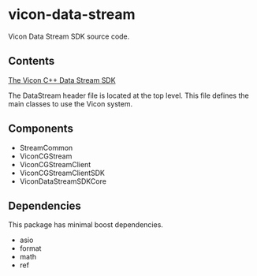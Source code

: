 # vicon-data-stream
Vicon Data Stream SDK source code.


## Contents 
[The Vicon C++ Data Stream SDK](https://www.vicon.com/software/datastream-sdk/)

The DataStream header file is located at the top level. This file defines the main classes to use the Vicon system.

## Components 

- StreamCommon
- ViconCGStream
- ViconCGStreamClient
- ViconCGStreamClientSDK
- ViconDataStreamSDKCore

## Dependencies 
 This package has minimal boost dependencies. 
 - asio
 - format
 - math
 - ref